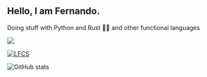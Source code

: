 ## Hello, I am Fernando.

Doing stuff with Python and Rust 🐍🦀 and other functional languages

![](https://komarev.com/ghpvc/?username=viperML)

[![LFCS](https://images.credly.com/size/110x110/images/1e6611ca-8afe-4ecc-ad4d-305fba52ee7e/1_LFCS-600x600.png)](https://www.credly.com/badges/12123819-10b7-4fd1-8427-ad1b79b820d6/public_url)

![GitHub stats](https://github-readme-stats.vercel.app/api?username=viperML&show_icons=true)
